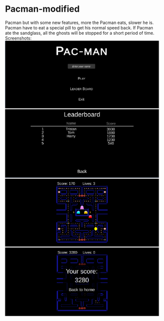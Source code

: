 # Pacman-modified
Pacman but with some new features, more the Pacman eats, slower he is. Pacman have to eat a special pill to get his normal speed back. If Pacman ate the sandglass, all the ghosts will be stopped for a short period of time.
Screenshots: <br>
![sth](/images/1.PNG)<br>
![sth](/images/2.PNG)<br>
![sth](/images/3.PNG)<br>
![sth](/images/4.PNG)<br>
